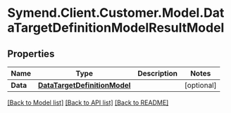 # Symend.Client.Customer.Model.DataTargetDefinitionModelResultModel

## Properties

Name | Type | Description | Notes
------------ | ------------- | ------------- | -------------
**Data** | [**DataTargetDefinitionModel**](DataTargetDefinitionModel.md) |  | [optional] 

[[Back to Model list]](../README.md#documentation-for-models) [[Back to API list]](../README.md#documentation-for-api-endpoints) [[Back to README]](../README.md)

